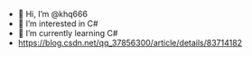 - 👋 Hi, I’m @khq666
- 👀 I’m interested in C#
- 🌱 I’m currently learning C#
- https://blog.csdn.net/qq_37856300/article/details/83714182

<!---
khq666/khq666 is a ✨ special ✨ repository because its `README.md` (this file) appears on your GitHub profile.
You can click the Preview link to take a look at your changes.
--->
